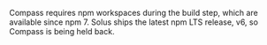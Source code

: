 Compass requires npm workspaces during the build step, which are available since npm 7. Solus ships the latest npm LTS release, v6, so Compass is being held back.